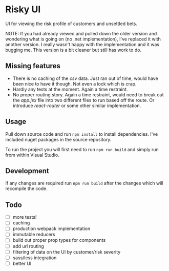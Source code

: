 # Risky UI

UI for viewing the risk profile of customers and unsettled bets.

NOTE: If you had already viewed and pulled down the older version and wondering what is going on (no .net implementation), I've replaced it with another version. I really wasn't happy with the implementation and it was bugging me. This version is a bit cleaner but still has work to do.

## Missing features
* There is no caching of the _csv_ data. Just ran out of time, would have been nice to have it though. Not even a lock which is crap.
* Hardly any tests at the moment. Again a time restraint.
* No proper routing story. Again a time restraint, would need to break out the _app.jsx_ file into two different files to run based off the route. Or introduce _react-router_ or some other similar implementation.

## Usage
Pull down source code and run ```npm install``` to install dependencies. I've included nuget packages in the source repository.

To run the project you will first need to run ```npm run build``` and simply run from within Visual Studio.

## Development
If any changes are required run ```npm run build``` after the changes which will recompile the code.

## Todo
* [ ] more tests!
* [ ] caching
* [ ] production webpack implementation
* [ ] immutable reducers
* [ ] build out proper prop types for components
* [ ] add url routing
* [ ] filtering of data on the UI by customer/risk severity
* [ ] sass/less integration
* [ ] better UI
